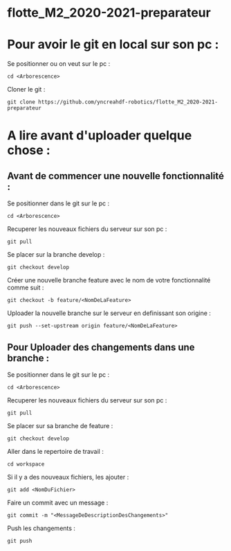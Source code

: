 # flotte_M2_2020-2021-preparateur

# Pour avoir le git en local sur son pc :

Se positionner ou on veut sur le pc :

`cd <Arborescence>`
  
Cloner le git :

`git clone https://github.com/yncreahdf-robotics/flotte_M2_2020-2021-preparateur`


# A lire avant d'uploader quelque chose :

## Avant de commencer une nouvelle fonctionnalité :

Se positionner dans le git sur le pc :

`cd <Arborescence>`

Recuperer les nouveaux fichiers du serveur sur son pc :

`git pull`

Se placer sur la branche develop :

`git checkout develop`

Créer une nouvelle branche feature avec le nom de votre fonctionnalité comme suit :

`git checkout -b feature/<NomDeLaFeature>`

Uploader la nouvelle branche sur le serveur en definissant son origine :

`git push --set-upstream origin feature/<NomDeLaFeature>`


## Pour Uploader des changements dans une branche :

Se positionner dans le git sur le pc :

`cd <Arborescence>`

Recuperer les nouveaux fichiers du serveur sur son pc :

`git pull`

Se placer sur sa branche de feature :

`git checkout develop`

Aller dans le repertoire de travail :

`cd workspace`

Si il y a des nouveaux fichiers, les ajouter :

`git add <NomDuFichier>`

Faire un commit avec un message :

`git commit -m "<MessageDeDescriptionDesChangements>"`

Push les changements :

`git push`

